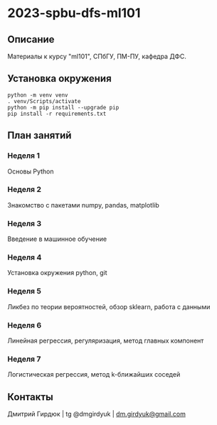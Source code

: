 # 2023-spbu-dfs-ml101


## Описание
Материалы к курсу "ml101", СПбГУ, ПМ-ПУ, кафедра ДФС.


## Установка окружения
```console
python -m venv venv
. venv/Scripts/activate
python -m pip install --upgrade pip
pip install -r requirements.txt
```


## План занятий

### Неделя 1
Основы Python


### Неделя 2
Знакомство с пакетами numpy, pandas, matplotlib


### Неделя 3
Введение в машинное обучение


### Неделя 4
Установка окружения python, git


### Неделя 5
Ликбез по теории вероятностей, обзор sklearn, работа с данными


### Неделя 6
Линейная регрессия, регуляризация, метод главных компонент


### Неделя 7
Логистическая регрессия, метод k-ближайших соседей


## Контакты
Дмитрий Гирдюк | tg @dmgirdyuk | <dm.girdyuk@gmail.com>
